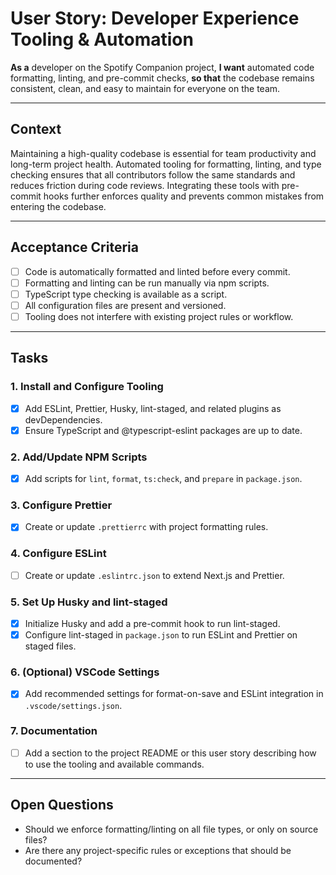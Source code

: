 # User Story: Developer Experience Tooling & Automation

**As a** developer on the Spotify Companion project,
**I want** automated code formatting, linting, and pre-commit checks,
**so that** the codebase remains consistent, clean, and easy to maintain for everyone on the team.

---

## Context

Maintaining a high-quality codebase is essential for team productivity and long-term project health. Automated tooling for formatting, linting, and type checking ensures that all contributors follow the same standards and reduces friction during code reviews. Integrating these tools with pre-commit hooks further enforces quality and prevents common mistakes from entering the codebase.

---

## Acceptance Criteria

- [ ] Code is automatically formatted and linted before every commit.
- [ ] Formatting and linting can be run manually via npm scripts.
- [ ] TypeScript type checking is available as a script.
- [ ] All configuration files are present and versioned.
- [ ] Tooling does not interfere with existing project rules or workflow.

---

## Tasks

### 1. Install and Configure Tooling

- [x] Add ESLint, Prettier, Husky, lint-staged, and related plugins as devDependencies.
- [x] Ensure TypeScript and @typescript-eslint packages are up to date.

### 2. Add/Update NPM Scripts

- [x] Add scripts for `lint`, `format`, `ts:check`, and `prepare` in `package.json`.

### 3. Configure Prettier

- [x] Create or update `.prettierrc` with project formatting rules.

### 4. Configure ESLint

- [ ] Create or update `.eslintrc.json` to extend Next.js and Prettier.

### 5. Set Up Husky and lint-staged

- [x] Initialize Husky and add a pre-commit hook to run lint-staged.
- [x] Configure lint-staged in `package.json` to run ESLint and Prettier on staged files.

### 6. (Optional) VSCode Settings

- [x] Add recommended settings for format-on-save and ESLint integration in `.vscode/settings.json`.

### 7. Documentation

- [ ] Add a section to the project README or this user story describing how to use the tooling and available commands.

---

## Open Questions

- Should we enforce formatting/linting on all file types, or only on source files?
- Are there any project-specific rules or exceptions that should be documented?
